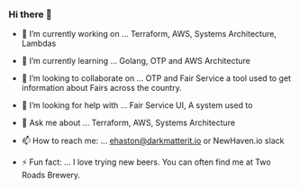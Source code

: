### Hi there 👋

<!--
**DMEvanCT/DMEvanCT** is a ✨ _special_ ✨ repository because its `README.md` (this file) appears on your GitHub profile.
-->


- 🔭 I’m currently working on ...
Terraform, AWS, Systems Architecture, Lambdas

- 🌱 I’m currently learning ...
Golang, OTP and AWS Architecture

- 👯 I’m looking to collaborate on ...
OTP and Fair Service a tool used to get information about Fairs across the country.

- 🤔 I’m looking for help with ...
Fair Service UI, A system used to 

- 💬 Ask me about ...
Terraform, AWS, Systems Architecture

- 📫 How to reach me: ...
ehaston@darkmatterit.io or NewHaven.io slack
- ⚡ Fun fact: ...
I love trying new beers. You can often find me at Two Roads Brewery.
